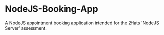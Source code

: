 # NodeJS-Booking-App
A NodeJS appointment booking application intended for the 2Hats 'NodeJS Server' assessment.
